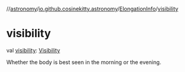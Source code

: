 //[astronomy](../../../index.md)/[io.github.cosinekitty.astronomy](../index.md)/[ElongationInfo](index.md)/[visibility](visibility.md)

# visibility

val [visibility](visibility.md): [Visibility](../-visibility/index.md)

Whether the body is best seen in the morning or the evening.
